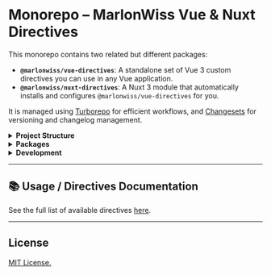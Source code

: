 # Monorepo – MarlonWiss Vue & Nuxt Directives

This monorepo contains two related but different packages:

- **`@marlonwiss/vue-directives`**: A standalone set of Vue 3 custom directives you can use in any Vue application.
- **`@marlonwiss/nuxt-directives`**: A Nuxt 3 module that automatically installs and configures `@marlonwiss/vue-directives` for you.

It is managed using [Turborepo](https://turbo.build/repo) for efficient workflows, and [Changesets](https://github.com/changesets/changesets) for versioning and changelog management.

<details>
<summary><strong>Project Structure</strong></summary>

```
/
├── .changeset/        # Changesets configuration
├── .turbo/            # Turborepo cache
├─ packages/
│  └── playground/     # Nuxt Playground
│      ├── .nuxt/
│      │   └── ...
│      ├── .node_modules/
|      |   └── ...
│      ├── app.vue
│      ├── nuxt.config.ts      
│      ├── CHANGELOG.md
│      ├── package.json
│      └── tsconfig.json
├── node_modules/      # Root dependencies
├── packages/
│   ├── nuxt-directives/
│   │   ├── src/
│   │   │   └── runtime/
│   │   │       │── types/
|   |   |       │   └── ...
│   │   │       └── ...
│   │   ├── dist/      # Built files
│   │   ├── CHANGELOG.md
│   │   ├── package.json
│   │   └── tsconfig.json
│   └── vue-directives/
│       ├── src/
│       │   ├── directives/
│       │   │   └── ...
│       │   ├── plugins/
│       │   │   └── ...
│       │   └── utils/
│       │       └── ...
│       ├── dist/      # Built files
│       ├── CHANGELOG.md
│       ├── package.json
│       └── tsconfig.json
└── package.json       # Root package
```

</details>

<details>
<summary><strong>Packages</strong></summary>

### [`@marlonwiss/vue-directives`](https://github.com/MarlonWiss2212/vue-directives/blob/main/packages/vue-directives/Readme.md)

This package provides a collection of Vue 3 custom directives

**Changelog**: [View CHANGELOG.md](https://github.com/MarlonWiss2212/vue-directives/blob/main/packages/vue-directives/CHANGELOG.md)

**Directives**: [View Directives.md](https://github.com/MarlonWiss2212/vue-directives/blob/main/Directives.md)

---

### [`@marlonwiss/nuxt-directives`](https://github.com/MarlonWiss2212/vue-directives/blob/main/packages/nuxt-directives/Readme.md)

This package wraps the `vue-directives` into a Nuxt 3 module:

- Registers the Vue directives automatically in your Nuxt application.
- Offers type definitions and runtime auto-imports for better developer experience.

**Changelog**: [View CHANGELOG.md](https://github.com/MarlonWiss2212/vue-directives/blob/main/packages/nuxt-directives/CHANGELOG.md)

**Directives**: [View Directives.md](https://github.com/MarlonWiss2212/vue-directives/blob/main/Directives.md)
</details>

<details>
<summary><strong>Development</strong></summary>

This project uses **Turborepo** to orchestrate tasks across packages.

Common commands:

```bash
pnpm install         # Install dependencies
pnpm dev:prepare     # Prepare Nuxt
pnpm build           # Build all packages
pnpm changeset       # Create a new changeset for versioning
```

</details>

---

## 📚 Usage / Directives Documentation

See the full list of available directives [here](https://github.com/MarlonWiss2212/vue-directives/blob/main/Directives.md).

---

## License

[MIT License.](https://github.com/MarlonWiss2212/vue-directives/blob/main/LICENSE)
